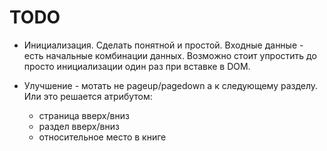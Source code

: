 # TODO

- Инициализация. Сделать понятной и простой. Входные данные - есть начальные комбинации данных. Возможно стоит упростить до просто инициализации один раз при вставке в DOM.

- Улучшение - мотать не pageup/pagedown а к следующему разделу. Или это решается атрибутом:
  - страница вверх/вниз
  - раздел вверх/вниз
  - относительное место в книге
